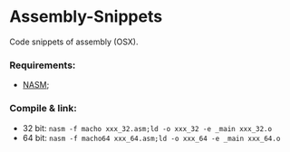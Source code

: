 # Assembly-Snippets
Code snippets of assembly (OSX).

### Requirements:
* [NASM][1];

### Compile & link:
* 32 bit:
`nasm -f macho xxx_32.asm;ld -o xxx_32 -e _main xxx_32.o`
* 64 bit:
`nasm -f macho64 xxx_64.asm;ld -o xxx_64 -e _main xxx_64.o`

[1]: http://www.nasm.us/
